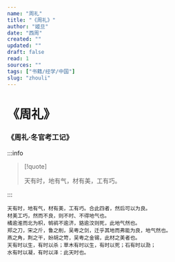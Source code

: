 ```yaml
---
name: "周礼"
title: "《周礼》"
author: "姬旦"
date: "西周"
created: ""
updated: ""
draft: false
read: 1
sources: ""
tags: ["书籍/经学/中国"]
slug: "zhouli"
---
```


# 《周礼》

### 《周礼·冬官考工记》

:::info

> [!quote]
>
> 天有时，地有气，材有美，工有巧。

:::

```
天有时，地有气，材有美，工有巧。合此四者，然后可以为良。
材美工巧，然而不良，则不时、不得地气也。
橘逾淮而北为枳，鸲鹆不逾济，貉逾汶则死，此地气然也。
郑之刀，宋之斤，鲁之削，吴粤之剑，迁乎其地而弗能为良，地气然也。
燕之角，荆之干，妢胡之笴，吴粤之金锡，此材之美者也。
天有时以生，有时以杀；草木有时以生，有时以死；石有时以泐；
水有时以凝，有时以泽：此天时也。
```
